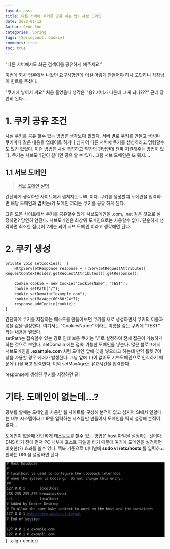 ```yaml
---
layout: post
title: 다른 서버에 쿠키를 공유 하는 법/ 서브 도메인
date: 2022-01-12
Author: Geon Son
categories: Spring
tags: [Springboot, Cookie]
comments: true
toc: true    
---
```


"다른 서버에서도 최근 검색어를 공유하게 해주세요."

이번에 회사 업무에서 나왔던 요구사항인데 이걸 어떻게 만들어야 하나 고민하니 차장님이 힌트를 주셨다.

"쿠키에 넣어서 써요" 처음 들었을때 생각은 "응? 서버가 다른데 그게 되나???" 근데 당연히 된다....


# 1. 쿠키 공유 조건
사실 쿠키를 공유 할수 있는 방법은 생각보다 많았다. 서버 별로 쿠키를 만들고 생성된 쿠키마다 같은 내용을 업데이트 하거나
심지어 다른 서버에 쿠키를 생성하라고 명령할수도 있긴 있었다. 이런 방법은 사실 복잡하고 약간의 편법인데 진짜 지원해주는 방법이 있다.
쿠키는 서브도메인이 같다면 공유 할 수 있다. 그럼 서브 도메인은 또 뭐지....

## 1.1 서브 도메인

> [서브 도메인 설명](https://gentlysallim.com/%EB%8F%84%EB%A9%94%EC%9D%B8-%EC%9D%B4%EB%A6%84%EA%B3%BC-%EC%A2%85%EB%A5%98-%EC%B5%9C%EC%83%81%EC%9C%84-%EB%8F%84%EB%A9%94%EC%9D%B8%EB%B6%80%ED%84%B0-%EC%84%9C%EB%B8%8C%EB%8F%84%EB%A9%94%EC%9D%B8/)

간단하게 생각하면 사이트에서 겹쳐지는 URL 이다. 쿠키를 생성할때 도메인을 입력하면
해당 도메인과 겹치는(?) 도메인 끼리는 쿠키를 공유 하게 된다.

그럼 모든 사이트에서 쿠키를 공유할수 있게 서브도메인을 .com, .net 같은 것으로 설정하면? 당연히 안된다.
서브도메인은 최상위 도메인으로는 사용할수 없다. 단순하게 생각하면 최소한 점(.)이 2개는 되야 서브 도메인 이라고 생각해면 된다.   


# 2. 쿠키 생성

```
private void setCookies()  {     
    HttpServletResponse response = ((ServletRequestAttributes) RequestContextHolder.getRequestAttributes()).getResponse();

    Cookie cookie = new Cookie("CookiesName", "TEST");
    cookie.setPath("/");
    cookie.setDomain("example.com");
    cookie.setMaxAge(60*60*24*7);
    response.addCookie(cookie);
}
```

간단하게 쿠키를 저장하는 메소드를 만들어보면 쿠키를 새로 생성하면서 쿠키의 이름과 넣을 값을 결정한다.
여기서는 "CookiesName" 이라는 이름을 갖는 쿠키에 "TEST" 라는 내용을 넣었다.  
setPath는 접속할수 있는 경로 인데 보통 쿠키는 "/"로 설정하여 전체 접근이 가능하게 하는 것으로 보인다.
setDomain 에는 접속 가능한 도메인을 넣는다. 많은 블로그에서 서브도메인을 **.example.com** 처럼
도메인 앞에 (.)을 넣으라고 하는데 만약 톰켓 7이상을 사용할 경우 에러가 발생한다.
그냥 앞에 (.)이 없어도 서브도메인으로 인식하기 때문에 (.)을 빼고 입력한다.
이외 setMaxAge은 유효시간을 입력한다.

response에 생성된 쿠키를 저장하면 끝!

# 기타. 도메인이 없는데...?

공부를 할때는 도메인을 사용한 웹 사이트를 구성해 본적이 없고
심지어 SI에서 일할때는 내부 시스템이라고 IP를 입력하는 시스템만 만들어서 도메인을 딱히 설정해 본적이 없다...

도메인이 없을때 간단하게 테스트트를 할수 있는 방법은 host 파일을 설정하는 것이다. DNS 타기 전에 먼저
PC 내부에 호스트 파일을 타기 때문에 여기에 도메인을 설정하면 비슷한(?) 효과를 쓸수 있다.
맥북 기준으로 터미널에 **sudo vi /etc/hosts** 를 입력하고 원하는 URL을 설정하면 된다.

![](/images/spring/g5lhqzgqj03.jpg){: .align-center}

